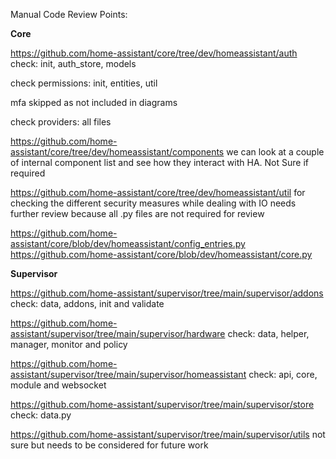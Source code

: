 Manual Code Review Points:

**Core**

https://github.com/home-assistant/core/tree/dev/homeassistant/auth
check: init, auth_store, models

check permissions: init, entities, util

mfa skipped as not included in diagrams

check providers: all files

https://github.com/home-assistant/core/tree/dev/homeassistant/components
we can look at a couple of internal component list and see how they interact with HA. Not Sure if required

https://github.com/home-assistant/core/tree/dev/homeassistant/util
for checking the different security measures while dealing with IO needs further review because all .py files are not required for review

https://github.com/home-assistant/core/blob/dev/homeassistant/config_entries.py
https://github.com/home-assistant/core/blob/dev/homeassistant/core.py

**Supervisor**

https://github.com/home-assistant/supervisor/tree/main/supervisor/addons
check: data, addons, init and validate


https://github.com/home-assistant/supervisor/tree/main/supervisor/hardware
check: data, helper, manager, monitor and policy

https://github.com/home-assistant/supervisor/tree/main/supervisor/homeassistant
check: api, core, module and websocket

https://github.com/home-assistant/supervisor/tree/main/supervisor/store
check: data.py

https://github.com/home-assistant/supervisor/tree/main/supervisor/utils
not sure but needs to be considered for future work

